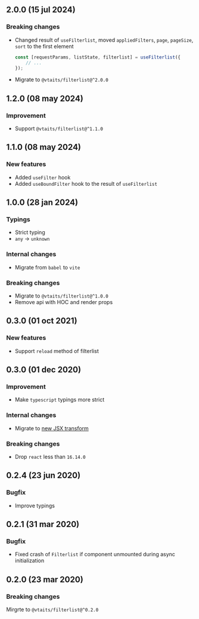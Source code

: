 ## 2.0.0 (15 jul 2024)

### Breaking changes

* Changed result of `useFilterlist`, moved `appliedFilters`, `page`, `pageSize`, `sort` to the first element

    ```typescript
    const [requestParams, listState, filterlist] = useFilterlist({
        // ...
    });
    ```

* Migrate to `@vtaits/filterlist@^2.0.0`

## 1.2.0 (08 may 2024)

### Improvement

* Support `@vtaits/filterlist@^1.1.0`

## 1.1.0 (08 may 2024)

### New features

* Added `useFilter` hook
* Added `useBoundFilter` hook to the result of `useFilterlist`

## 1.0.0 (28 jan 2024)

### Typings

* Strict typing
* `any` -> `unknown`

### Internal changes

* Migrate from `babel` to `vite`

### Breaking changes

* Migrate to `@vtaits/filterlist@^1.0.0`
* Remove api with HOC and render props

## 0.3.0 (01 oct 2021)

### New features

* Support `reload` method of filterlist

## 0.3.0 (01 dec 2020)

### Improvement

* Make `typescript` typings more strict

### Internal changes

- Migrate to [new JSX transform](https://reactjs.org/blog/2020/09/22/introducing-the-new-jsx-transform.html)

### Breaking changes

- Drop `react` less than `16.14.0`

## 0.2.4 (23 jun 2020)

### Bugfix

- Improve typings

## 0.2.1 (31 mar 2020)

### Bugfix

- Fixed crash of `Filterlist` if component unmounted during async initialization

## 0.2.0 (23 mar 2020)

### Breaking changes

Mirgrte to `@vtaits/filterlist@^0.2.0`
